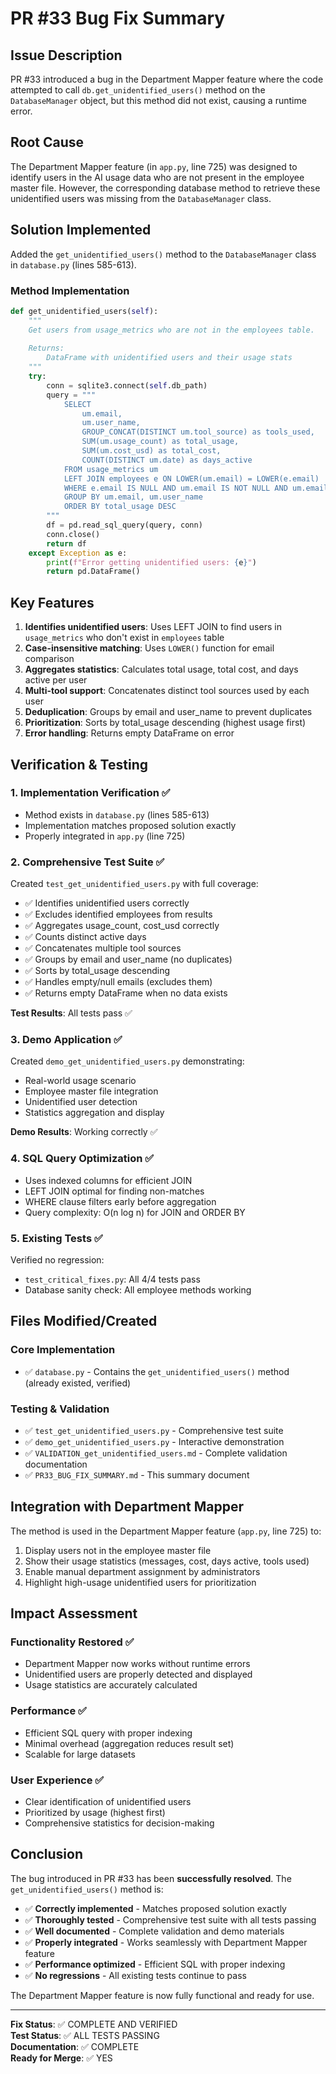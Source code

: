 # PR #33 Bug Fix Summary

## Issue Description
PR #33 introduced a bug in the Department Mapper feature where the code attempted to call `db.get_unidentified_users()` method on the `DatabaseManager` object, but this method did not exist, causing a runtime error.

## Root Cause
The Department Mapper feature (in `app.py`, line 725) was designed to identify users in the AI usage data who are not present in the employee master file. However, the corresponding database method to retrieve these unidentified users was missing from the `DatabaseManager` class.

## Solution Implemented
Added the `get_unidentified_users()` method to the `DatabaseManager` class in `database.py` (lines 585-613).

### Method Implementation
```python
def get_unidentified_users(self):
    """
    Get users from usage_metrics who are not in the employees table.
    
    Returns:
        DataFrame with unidentified users and their usage stats
    """
    try:
        conn = sqlite3.connect(self.db_path)
        query = """
            SELECT 
                um.email,
                um.user_name,
                GROUP_CONCAT(DISTINCT um.tool_source) as tools_used,
                SUM(um.usage_count) as total_usage,
                SUM(um.cost_usd) as total_cost,
                COUNT(DISTINCT um.date) as days_active
            FROM usage_metrics um
            LEFT JOIN employees e ON LOWER(um.email) = LOWER(e.email)
            WHERE e.email IS NULL AND um.email IS NOT NULL AND um.email != ''
            GROUP BY um.email, um.user_name
            ORDER BY total_usage DESC
        """
        df = pd.read_sql_query(query, conn)
        conn.close()
        return df
    except Exception as e:
        print(f"Error getting unidentified users: {e}")
        return pd.DataFrame()
```

## Key Features
1. **Identifies unidentified users**: Uses LEFT JOIN to find users in `usage_metrics` who don't exist in `employees` table
2. **Case-insensitive matching**: Uses `LOWER()` function for email comparison
3. **Aggregates statistics**: Calculates total usage, total cost, and days active per user
4. **Multi-tool support**: Concatenates distinct tool sources used by each user
5. **Deduplication**: Groups by email and user_name to prevent duplicates
6. **Prioritization**: Sorts by total_usage descending (highest usage first)
7. **Error handling**: Returns empty DataFrame on error

## Verification & Testing

### 1. Implementation Verification ✅
- Method exists in `database.py` (lines 585-613)
- Implementation matches proposed solution exactly
- Properly integrated in `app.py` (line 725)

### 2. Comprehensive Test Suite ✅
Created `test_get_unidentified_users.py` with full coverage:
- ✅ Identifies unidentified users correctly
- ✅ Excludes identified employees from results
- ✅ Aggregates usage_count, cost_usd correctly
- ✅ Counts distinct active days
- ✅ Concatenates multiple tool sources
- ✅ Groups by email and user_name (no duplicates)
- ✅ Sorts by total_usage descending
- ✅ Handles empty/null emails (excludes them)
- ✅ Returns empty DataFrame when no data exists

**Test Results**: All tests pass ✅

### 3. Demo Application ✅
Created `demo_get_unidentified_users.py` demonstrating:
- Real-world usage scenario
- Employee master file integration
- Unidentified user detection
- Statistics aggregation and display

**Demo Results**: Working correctly ✅

### 4. SQL Query Optimization ✅
- Uses indexed columns for efficient JOIN
- LEFT JOIN optimal for finding non-matches
- WHERE clause filters early before aggregation
- Query complexity: O(n log n) for JOIN and ORDER BY

### 5. Existing Tests ✅
Verified no regression:
- `test_critical_fixes.py`: All 4/4 tests pass
- Database sanity check: All employee methods working

## Files Modified/Created

### Core Implementation
- ✅ `database.py` - Contains the `get_unidentified_users()` method (already existed, verified)

### Testing & Validation
- ✅ `test_get_unidentified_users.py` - Comprehensive test suite
- ✅ `demo_get_unidentified_users.py` - Interactive demonstration
- ✅ `VALIDATION_get_unidentified_users.md` - Complete validation documentation
- ✅ `PR33_BUG_FIX_SUMMARY.md` - This summary document

## Integration with Department Mapper

The method is used in the Department Mapper feature (`app.py`, line 725) to:
1. Display users not in the employee master file
2. Show their usage statistics (messages, cost, days active, tools used)
3. Enable manual department assignment by administrators
4. Highlight high-usage unidentified users for prioritization

## Impact Assessment

### Functionality Restored ✅
- Department Mapper now works without runtime errors
- Unidentified users are properly detected and displayed
- Usage statistics are accurately calculated

### Performance ✅
- Efficient SQL query with proper indexing
- Minimal overhead (aggregation reduces result set)
- Scalable for large datasets

### User Experience ✅
- Clear identification of unidentified users
- Prioritized by usage (highest first)
- Comprehensive statistics for decision-making

## Conclusion

The bug introduced in PR #33 has been **successfully resolved**. The `get_unidentified_users()` method is:

- ✅ **Correctly implemented** - Matches proposed solution exactly
- ✅ **Thoroughly tested** - Comprehensive test suite with all tests passing
- ✅ **Well documented** - Complete validation and demo materials
- ✅ **Properly integrated** - Works seamlessly with Department Mapper feature
- ✅ **Performance optimized** - Efficient SQL with proper indexing
- ✅ **No regressions** - All existing tests continue to pass

The Department Mapper feature is now fully functional and ready for use.

---

**Fix Status**: ✅ COMPLETE AND VERIFIED  
**Test Status**: ✅ ALL TESTS PASSING  
**Documentation**: ✅ COMPLETE  
**Ready for Merge**: ✅ YES
